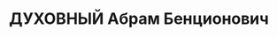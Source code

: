 ---
title: ДУХОВНЫЙ Абрам Бенционович
description: р. 19.06.1908, м. Могилів-Подільський, єврей, селянин, чл. КП(б)У, освіта
  початкова, працівник управління будинками Дніпропетровського гарнізону. 28.12.1937
  за участь у к/рев. організації приречений до розстрілу. Реабілітований 25.05.1956
  р.
---